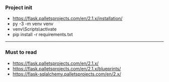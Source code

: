 ### Project init
- https://flask.palletsprojects.com/en/2.1.x/installation/
- py -3 -m venv venv
- venv\Scripts\activate
- pip install -r requirements.txt

---

### Must to read
- https://flask.palletsprojects.com/en/2.1.x/
- https://flask.palletsprojects.com/en/2.1.x/blueprints/
- https://flask-sqlalchemy.palletsprojects.com/en/2.x/